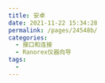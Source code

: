 ```yaml
---
title: 安卓
date: 2021-11-22 15:34:28
permalink: /pages/24548b/
categories:
  - 接口和连接
  - Ranorex仪器向导
tags:
  - 
---
```

